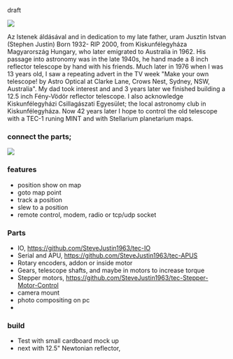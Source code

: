 draft

![](https://github.com/SteveJustin1963/tec-SCOPE/blob/master/pics/scope-steps1.png)


Az Istenek áldásával and in dedication to my late father, uram Jusztin Istvan (Stephen Justin) Born 1932- RIP 2000, from Kiskunfélegyháza Magyarország Hungary, who later emigrated to Australia in 1962. His passage into astronomy was in the late 1940s, he hand made a 8 inch reflector telescope by hand with his friends. Much later in 1976 when I was 13 years old, I saw a repeating advert in the TV week "Make your own telescope! by Astro Optical at Clarke Lane, Crows Nest, Sydney, NSW, Australia". My dad took interest and and 3 years later we finished building a 12.5 inch Fény-Vödör reflector telescope. I also acknowledge Kiskunfélegyházi Csillagászati Egyesület; the local astronomy club in Kiskunfélegyháza. Now 42 years later I hope to control the old telescope with a TEC-1 runing MINT and with Stellarium planetarium maps.    

### connect the parts;
![](https://github.com/SteveJustin1963/tec-SCOPE/blob/master/pics/map.png)

### features
- position show on map
- goto map point
- track a position
- slew to a position 
- remote control, modem, radio or tcp/udp socket

### Parts 
- IO, https://github.com/SteveJustin1963/tec-IO
- Serial and APU, https://github.com/SteveJustin1963/tec-APUS
- Rotary encoders, addon or inside motor
- Gears, telescope shafts, and maybe in motors to increase torque
- Stepper motors, https://github.com/SteveJustin1963/tec-Stepper-Motor-Control
- camera mount
- photo compositing on pc
- 

### build
 - Test with small cardboard mock up
- next with 12.5" Newtonian reflector, 


